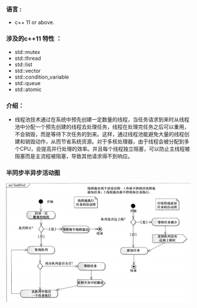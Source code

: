 ### 语言 : 
- c++ 11 or above.
### 涉及的c++11 特性 ：
- std::mutex
- std::thread
- std::list
- std::vector
- std::condition_variable
- std::queue
- std::atomic
### 介绍：
- 线程池技术通过在系统中预先创建一定数量的线程，当任务请求到来时从线程池中分配一个预先创建的线程去处理任务，线程在处理完任务之后可以重用，不会销毁，而是等待下次任务的到来。这样，通过线程池能避免大量的线程创建和销毁动作，从而节省系统资源。对于多核处理器，由于线程会被分配到多个CPU，会提高并行处理的效率。并且每个线程独立阻塞，可以防止主线程被阻塞而是主流程被阻塞，导致其他请求得不到响应。

### 半同步半异步活动图
![活动图](活动图.png)
